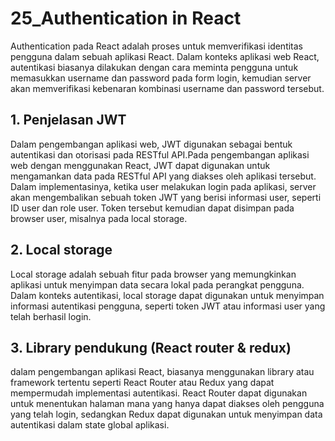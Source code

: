 <h1>25_Authentication in React</h1>

Authentication pada React adalah proses untuk memverifikasi identitas pengguna dalam sebuah aplikasi React. Dalam konteks aplikasi web React, autentikasi biasanya dilakukan dengan cara meminta pengguna untuk memasukkan username dan password pada form login, kemudian server akan memverifikasi kebenaran kombinasi username dan password tersebut.

<h2>1. Penjelasan JWT</h2>
Dalam pengembangan aplikasi web, JWT digunakan sebagai bentuk autentikasi dan otorisasi pada RESTful API.Pada pengembangan aplikasi web dengan menggunakan React, JWT dapat digunakan untuk mengamankan data pada RESTful API yang diakses oleh aplikasi tersebut. Dalam implementasinya, ketika user melakukan login pada aplikasi, server akan mengembalikan sebuah token JWT yang berisi informasi user, seperti ID user dan role user. Token tersebut kemudian dapat disimpan pada browser user, misalnya pada local storage.

<h2> 2. Local storage</h2>
Local storage adalah sebuah fitur pada browser yang memungkinkan aplikasi untuk menyimpan data secara lokal pada perangkat pengguna. Dalam konteks autentikasi, local storage dapat digunakan untuk menyimpan informasi autentikasi pengguna, seperti token JWT atau informasi user yang telah berhasil login.

<h2>3. Library pendukung (React router & redux)</h2>

dalam pengembangan aplikasi React, biasanya menggunakan library atau framework tertentu seperti React Router atau Redux yang dapat mempermudah implementasi autentikasi. React Router dapat digunakan untuk menentukan halaman mana yang hanya dapat diakses oleh pengguna yang telah login, sedangkan Redux dapat digunakan untuk menyimpan data autentikasi dalam state global aplikasi.
